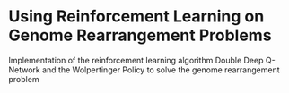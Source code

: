 # Using Reinforcement Learning on Genome Rearrangement Problems
Implementation of the reinforcement learning algorithm Double Deep Q-Network and the Wolpertinger Policy to solve the genome rearrangement problem 
